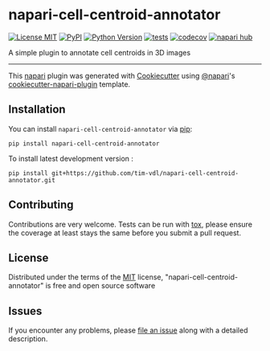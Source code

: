 # napari-cell-centroid-annotator

[![License MIT](https://img.shields.io/pypi/l/napari-cell-centroid-annotator.svg?color=green)](https://github.com/tim-vdl/napari-cell-centroid-annotator/raw/main/LICENSE)
[![PyPI](https://img.shields.io/pypi/v/napari-cell-centroid-annotator.svg?color=green)](https://pypi.org/project/napari-cell-centroid-annotator)
[![Python Version](https://img.shields.io/pypi/pyversions/napari-cell-centroid-annotator.svg?color=green)](https://python.org)
[![tests](https://github.com/tim-vdl/napari-cell-centroid-annotator/workflows/tests/badge.svg)](https://github.com/tim-vdl/napari-cell-centroid-annotator/actions)
[![codecov](https://codecov.io/gh/tim-vdl/napari-cell-centroid-annotator/branch/main/graph/badge.svg)](https://codecov.io/gh/tim-vdl/napari-cell-centroid-annotator)
[![napari hub](https://img.shields.io/endpoint?url=https://api.napari-hub.org/shields/napari-cell-centroid-annotator)](https://napari-hub.org/plugins/napari-cell-centroid-annotator)

A simple plugin to annotate cell centroids in 3D images

----------------------------------

This [napari] plugin was generated with [Cookiecutter] using [@napari]'s [cookiecutter-napari-plugin] template.

<!--
Don't miss the full getting started guide to set up your new package:
https://github.com/napari/cookiecutter-napari-plugin#getting-started

and review the napari docs for plugin developers:
https://napari.org/stable/plugins/index.html
-->

## Installation

You can install `napari-cell-centroid-annotator` via [pip]:

    pip install napari-cell-centroid-annotator



To install latest development version :

    pip install git+https://github.com/tim-vdl/napari-cell-centroid-annotator.git


## Contributing

Contributions are very welcome. Tests can be run with [tox], please ensure
the coverage at least stays the same before you submit a pull request.

## License

Distributed under the terms of the [MIT] license,
"napari-cell-centroid-annotator" is free and open source software

## Issues

If you encounter any problems, please [file an issue] along with a detailed description.

[napari]: https://github.com/napari/napari
[Cookiecutter]: https://github.com/audreyr/cookiecutter
[@napari]: https://github.com/napari
[MIT]: http://opensource.org/licenses/MIT
[BSD-3]: http://opensource.org/licenses/BSD-3-Clause
[GNU GPL v3.0]: http://www.gnu.org/licenses/gpl-3.0.txt
[GNU LGPL v3.0]: http://www.gnu.org/licenses/lgpl-3.0.txt
[Apache Software License 2.0]: http://www.apache.org/licenses/LICENSE-2.0
[Mozilla Public License 2.0]: https://www.mozilla.org/media/MPL/2.0/index.txt
[cookiecutter-napari-plugin]: https://github.com/napari/cookiecutter-napari-plugin

[file an issue]: https://github.com/tim-vdl/napari-cell-centroid-annotator/issues

[napari]: https://github.com/napari/napari
[tox]: https://tox.readthedocs.io/en/latest/
[pip]: https://pypi.org/project/pip/
[PyPI]: https://pypi.org/
